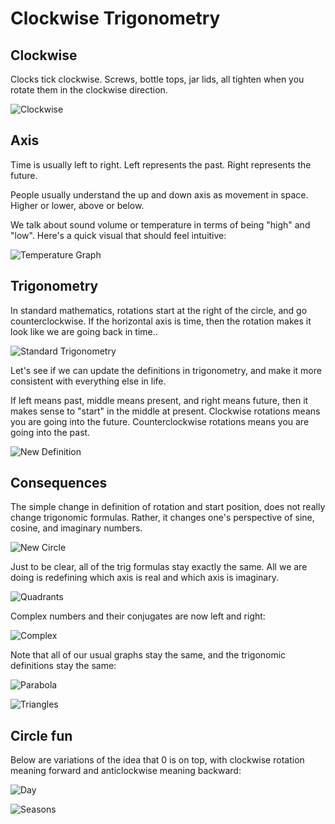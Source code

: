 # Clockwise Trigonometry

## Clockwise

Clocks tick clockwise. Screws, bottle tops, jar lids, all tighten when you rotate them in the clockwise direction.

![Clockwise](clock.png)

## Axis

Time is usually left to right. Left represents the past. Right represents the future.

People usually understand the up and down axis as movement in space. Higher or lower, above or below.

We talk about sound volume or temperature in terms of being "high" and "low". Here's a quick visual that should feel intuitive:

![Temperature Graph](temperature_graph.png)

## Trigonometry

In standard mathematics, rotations start at the right of the circle, and go counterclockwise. If the horizontal axis is time, then the rotation makes it look like we are going back in time..

![Standard Trigonometry](standard_trigonometry.png)

Let's see if we can update the definitions in trigonometry, and make it more consistent with everything else in life.

If left means past, middle means present, and right means future, then it makes sense to "start" in the middle at present. Clockwise rotations means you are going into the future. Counterclockwise rotations means you are going into the past.

![New Definition](new_definition.png)

## Consequences

The simple change in definition of rotation and start position, does not really change trigonomic formulas. Rather, it changes one's perspective of sine, cosine, and imaginary numbers.

![New Circle](new_circle.png)

Just to be clear, all of the trig formulas stay exactly the same. All we are doing is redefining which axis is real and which axis is imaginary.

![Quadrants](quadrants.png)

Complex numbers and their conjugates are now left and right:

![Complex](complex.png)

Note that all of our usual graphs stay the same, and the trigonomic definitions stay the same:

![Parabola](parabola.png)

![Triangles](triangles.png)

## Circle fun

Below are variations of the idea that 0 is on top, with clockwise rotation meaning forward and anticlockwise meaning backward:

![Day](day.png)

![Seasons](seasons.png)
